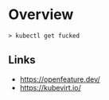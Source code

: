 # Overview

<!-- termynal -->

```
> kubectl get fucked
```

## Links

- <https://openfeature.dev/>
- <https://kubevirt.io/>
